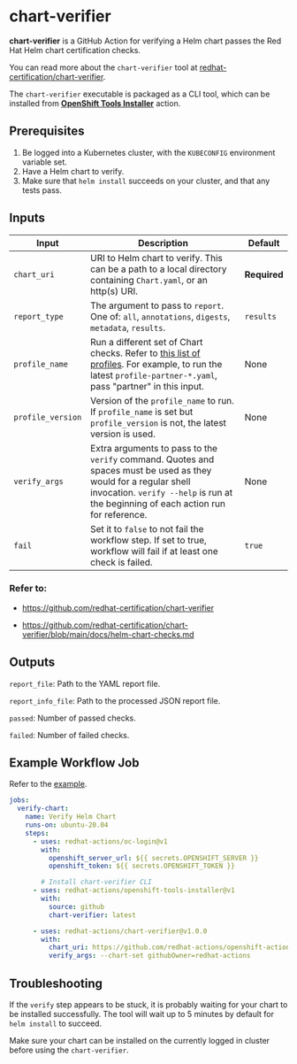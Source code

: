 # chart-verifier

**chart-verifier** is a GitHub Action for verifying a Helm chart passes the Red Hat Helm chart certification checks.

You can read more about the `chart-verifier` tool at [redhat-certification/chart-verifier](https://github.com/redhat-certification/chart-verifier).

The `chart-verifier` executable is packaged as a CLI tool, which can be installed from [**OpenShift Tools Installer**](https://github.com/marketplace/actions/openshift-client-installer) action.

## Prerequisites

1. Be logged into a Kubernetes cluster, with the `KUBECONFIG` environment variable set.
2. Have a Helm chart to verify.
3. Make sure that `helm install` succeeds on your cluster, and that any tests pass.

## Inputs
| Input | Description | Default |
| ----- | ----------- | ------- |
| `chart_uri` | URI to Helm chart to verify. This can be a path to a local directory containing `Chart.yaml`, or an http(s) URI. | **Required** |
| `report_type` |  The argument to pass to `report`. One of: `all`, `annotations`, `digests`, `metadata`, `results`. | `results` |
| `profile_name` | Run a different set of Chart checks. Refer to [this list of profiles](https://github.com/redhat-certification/chart-verifier/tree/main/config). For example, to run the latest `profile-partner-*.yaml`, pass "partner" in this input. | None |
| `profile_version` | Version of the `profile_name` to run. If `profile_name` is set but `profile_version` is not, the latest version is used. | None
| `verify_args` | Extra arguments to pass to the `verify` command. Quotes and spaces must be used as they would for a regular shell invocation. `verify --help` is run at the beginning of each action run for reference. | None |
| `fail` | Set it to `false` to not fail the workflow step. If set to true, workflow will fail if at least one check is failed. | `true`

### Refer to:
- https://github.com/redhat-certification/chart-verifier

- https://github.com/redhat-certification/chart-verifier/blob/main/docs/helm-chart-checks.md

## Outputs
`report_file`: Path to the YAML report file.

`report_info_file`: Path to the processed JSON report file.

`passed`: Number of passed checks.

`failed`: Number of failed checks.

## Example Workflow Job

Refer to the [example](./.github/workflows/verify.yaml).

```yaml
jobs:
  verify-chart:
    name: Verify Helm Chart
    runs-on: ubuntu-20.04
    steps:
      - uses: redhat-actions/oc-login@v1
        with:
          openshift_server_url: ${{ secrets.OPENSHIFT_SERVER }}
          openshift_token: ${{ secrets.OPENSHIFT_TOKEN }}

        # Install chart-verifier CLI
      - uses: redhat-actions/openshift-tools-installer@v1
        with:
          source: github
          chart-verifier: latest

      - uses: redhat-actions/chart-verifier@v1.0.0
        with:
          chart_uri: https://github.com/redhat-actions/openshift-actions-runner-chart/blob/release-chart/packages/actions-runner-1.1.tgz?raw=true
          verify_args: --chart-set githubOwner=redhat-actions
```

## Troubleshooting
If the `verify` step appears to be stuck, it is probably waiting for your chart to be installed successfully. The tool will wait up to 5 minutes by default for `helm install` to succeed.

Make sure your chart can be installed on the currently logged in cluster before using the `chart-verifier`.
